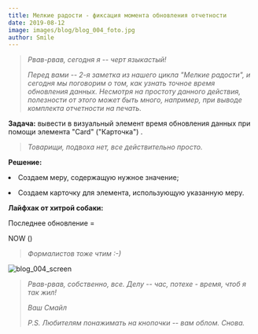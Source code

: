 ```yaml
---
title: Мелкие радости - фиксация момента обновления отчетности
date: 2019-08-12
image: images/blog/blog_004_foto.jpg
author: Smile
---
```


> *Рвав-рвав, сегодня я -- черт языкастый!*
>
> *Перед вами -- 2-я заметка из нашего цикла "Мелкие радости", и сегодня мы поговорим о том, как узнать точное время обновления данных. Несмотря на простоту данного действия, полезности от этого может быть много, например, при выводе комплекта отчетности на печать.*

**Задача:** вывести в визуальный элемент время обновления данных при помощи элемента "Card" ("Карточка") .

> *Товарищи, подвоха нет, все действительно просто.*

**Решение:**

**<li>** Создаем меру, содержащую нужное значение;

**<li>** Создаем карточку для элемента, использующую указанную меру.

**Лайфхак от хитрой собаки:** 

Последнее обновление = 

NOW ()


> *Формалистов тоже чтим :-)*


![blog_004_screen](https://kkadikin.ru/images/blog/blog_004_screen.jpg)


> *Рвав-рвав, собственно, все. Делу -- час, потехе - время, чтоб я так жил!*
>
> *Ваш Смайл*
>
> *P.S. Любителям понажимать на кнопочки -- вам облом. Снова.*